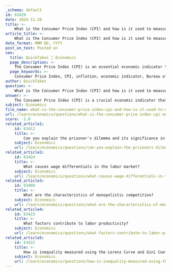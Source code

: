 ```yaml
---
_schema: default
id: 63429
date: 2024-11-28
title: >-
    What is the Consumer Price Index (CPI) and how is it used to measure inflation?
article_title: >-
    What is the Consumer Price Index (CPI) and how is it used to measure inflation?
date_format: MMM DD, YYYY
post_on_text: Posted on
seo:
  title: QuickTakes | Economics
  page_description: >-
    The Consumer Price Index (CPI) is an essential economic indicator that measures the average price change of a basket of consumer goods and services over time, helping to gauge inflation and its impact on the economy.
  page_keywords: >-
    Consumer Price Index, CPI, inflation, economic indicator, Bureau of Labor Statistics, prices, urban consumers, cost of living, inflation measurement, economic policies, purchasing power, goods and services, price change, economic decisions
author: QuickTakes
question: >-
    What is the Consumer Price Index (CPI) and how is it used to measure inflation?
answer: >-
    The Consumer Price Index (CPI) is a crucial economic indicator that measures the average change over time in the prices paid by urban consumers for a representative basket of consumer goods and services. It is produced by the Bureau of Labor Statistics (BLS) and is widely regarded as the most commonly used measure of inflation in the United States.\n\nThe CPI is calculated by sampling prices of approximately 80,000 items each month, which include a wide range of goods and services that consumers typically purchase, such as food, clothing, housing, and transportation. The prices are weighted according to their relative importance in consumer spending, allowing the CPI to reflect the overall cost of living for urban consumers.\n\nTo measure inflation, the CPI compares the current cost of this basket of goods and services to its cost in a previous period, typically one year ago. The formula for calculating the annual CPI is as follows:\n\n$$\n\text{CPI} = \frac{\text{Cost of Basket in Current Year}}{\text{Cost of Basket in Previous Year}} \times 100\n$$\n\nThis calculation provides a percentage change that indicates how much prices have increased or decreased over the specified time frame. For example, if the CPI increases by 2.4% from one year to the next, it signifies that, on average, prices have risen by that percentage.\n\nThe CPI serves multiple purposes in the economy. It is used by policymakers to gauge the effectiveness of government economic policies, by businesses and labor leaders to make informed economic decisions, and as a deflator for other economic series. Additionally, the CPI can impact wage negotiations, social security benefits, and tax brackets, as it reflects changes in purchasing power and living costs.\n\nIn summary, the Consumer Price Index is a vital tool for measuring inflation, providing insights into the economic conditions faced by consumers and guiding various economic policies and decisions.
subject: Economics
file_name: what-is-the-consumer-price-index-cpi-and-how-is-it-used-to-measure-inflation.md
url: /learn/economics/questions/what-is-the-consumer-price-index-cpi-and-how-is-it-used-to-measure-inflation
score: -1.0
related_article1:
    id: 63412
    title: >-
        Can you explain the prisoner's dilemma and its significance in game theory?
    subject: Economics
    url: /learn/economics/questions/can-you-explain-the-prisoners-dilemma-and-its-significance-in-game-theory
related_article2:
    id: 63424
    title: >-
        What causes wage differentials in the labor market?
    subject: Economics
    url: /learn/economics/questions/what-causes-wage-differentials-in-the-labor-market
related_article3:
    id: 63409
    title: >-
        What are the characteristics of monopolistic competition?
    subject: Economics
    url: /learn/economics/questions/what-are-the-characteristics-of-monopolistic-competition
related_article4:
    id: 63423
    title: >-
        What factors contribute to labor productivity?
    subject: Economics
    url: /learn/economics/questions/what-factors-contribute-to-labor-productivity
related_article5:
    id: 63422
    title: >-
        How is inequality measured using the Lorenz Curve and Gini Coefficient?
    subject: Economics
    url: /learn/economics/questions/how-is-inequality-measured-using-the-lorenz-curve-and-gini-coefficient
---
```


&nbsp;